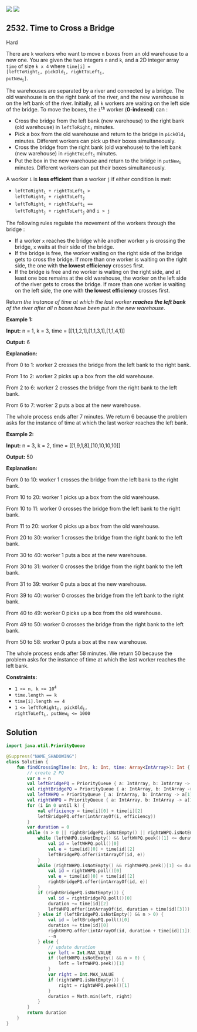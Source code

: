 [![](https://img.shields.io/github/stars/javadev/LeetCode-in-Kotlin?label=Stars&style=flat-square)](https://github.com/javadev/LeetCode-in-Kotlin)
[![](https://img.shields.io/github/forks/javadev/LeetCode-in-Kotlin?label=Fork%20me%20on%20GitHub%20&style=flat-square)](https://github.com/javadev/LeetCode-in-Kotlin/fork)

## 2532\. Time to Cross a Bridge

Hard

There are `k` workers who want to move `n` boxes from an old warehouse to a new one. You are given the two integers `n` and `k`, and a 2D integer array `time` of size `k x 4` where <code>time[i] = [leftToRight<sub>i</sub>, pickOld<sub>i</sub>, rightToLeft<sub>i</sub>, putNew<sub>i</sub>]</code>.

The warehouses are separated by a river and connected by a bridge. The old warehouse is on the right bank of the river, and the new warehouse is on the left bank of the river. Initially, all `k` workers are waiting on the left side of the bridge. To move the boxes, the <code>i<sup>th</sup></code> worker (**0-indexed**) can :

*   Cross the bridge from the left bank (new warehouse) to the right bank (old warehouse) in <code>leftToRight<sub>i</sub></code> minutes.
*   Pick a box from the old warehouse and return to the bridge in <code>pickOld<sub>i</sub></code> minutes. Different workers can pick up their boxes simultaneously.
*   Cross the bridge from the right bank (old warehouse) to the left bank (new warehouse) in <code>rightToLeft<sub>i</sub></code> minutes.
*   Put the box in the new warehouse and return to the bridge in <code>putNew<sub>i</sub></code> minutes. Different workers can put their boxes simultaneously.

A worker `i` is **less efficient** than a worker `j` if either condition is met:

*   <code>leftToRight<sub>i</sub> + rightToLeft<sub>i</sub> > leftToRight<sub>j</sub> + rightToLeft<sub>j</sub></code>
*   <code>leftToRight<sub>i</sub> + rightToLeft<sub>i</sub> == leftToRight<sub>j</sub> + rightToLeft<sub>j</sub></code> and `i > j`

The following rules regulate the movement of the workers through the bridge :

*   If a worker `x` reaches the bridge while another worker `y` is crossing the bridge, `x` waits at their side of the bridge.
*   If the bridge is free, the worker waiting on the right side of the bridge gets to cross the bridge. If more than one worker is waiting on the right side, the one with **the lowest efficiency** crosses first.
*   If the bridge is free and no worker is waiting on the right side, and at least one box remains at the old warehouse, the worker on the left side of the river gets to cross the bridge. If more than one worker is waiting on the left side, the one with **the lowest efficiency** crosses first.

Return _the instance of time at which the last worker **reaches the left bank** of the river after all n boxes have been put in the new warehouse_.

**Example 1:**

**Input:** n = 1, k = 3, time = \[\[1,1,2,1],[1,1,3,1],[1,1,4,1]]

**Output:** 6

**Explanation:**  

From 0 to 1: worker 2 crosses the bridge from the left bank to the right bank.

From 1 to 2: worker 2 picks up a box from the old warehouse.

From 2 to 6: worker 2 crosses the bridge from the right bank to the left bank. 

From 6 to 7: worker 2 puts a box at the new warehouse. 

The whole process ends after 7 minutes. We return 6 because the problem asks for the instance of time at which the last worker reaches the left bank.

**Example 2:**

**Input:** n = 3, k = 2, time = \[\[1,9,1,8],[10,10,10,10]]

**Output:** 50

**Explanation:** 

From 0 to 10: worker 1 crosses the bridge from the left bank to the right bank. 

From 10 to 20: worker 1 picks up a box from the old warehouse. 

From 10 to 11: worker 0 crosses the bridge from the left bank to the right bank.

From 11 to 20: worker 0 picks up a box from the old warehouse. 

From 20 to 30: worker 1 crosses the bridge from the right bank to the left bank.

From 30 to 40: worker 1 puts a box at the new warehouse. 

From 30 to 31: worker 0 crosses the bridge from the right bank to the left bank. 

From 31 to 39: worker 0 puts a box at the new warehouse.

From 39 to 40: worker 0 crosses the bridge from the left bank to the right bank. 

From 40 to 49: worker 0 picks up a box from the old warehouse. 

From 49 to 50: worker 0 crosses the bridge from the right bank to the left bank.

From 50 to 58: worker 0 puts a box at the new warehouse. 

The whole process ends after 58 minutes. We return 50 because the problem asks for the instance of time at which the last worker reaches the left bank.

**Constraints:**

*   <code>1 <= n, k <= 10<sup>4</sup></code>
*   `time.length == k`
*   `time[i].length == 4`
*   <code>1 <= leftToRight<sub>i</sub>, pickOld<sub>i</sub>, rightToLeft<sub>i</sub>, putNew<sub>i</sub> <= 1000</code>

## Solution

```kotlin
import java.util.PriorityQueue

@Suppress("NAME_SHADOWING")
class Solution {
    fun findCrossingTime(n: Int, k: Int, time: Array<IntArray>): Int {
        // create 2 PQ
        var n = n
        val leftBridgePQ = PriorityQueue { a: IntArray, b: IntArray -> if (a[1] == b[1]) b[0] - a[0] else b[1] - a[1] }
        val rightBridgePQ = PriorityQueue { a: IntArray, b: IntArray -> if (a[1] == b[1]) b[0] - a[0] else b[1] - a[1] }
        val leftWHPQ = PriorityQueue { a: IntArray, b: IntArray -> a[1].compareTo(b[1]) }
        val rightWHPQ = PriorityQueue { a: IntArray, b: IntArray -> a[1].compareTo(b[1]) }
        for (i in 0 until k) {
            val efficiency = time[i][0] + time[i][2]
            leftBridgePQ.offer(intArrayOf(i, efficiency))
        }
        var duration = 0
        while (n > 0 || rightBridgePQ.isNotEmpty() || rightWHPQ.isNotEmpty()) {
            while (leftWHPQ.isNotEmpty() && leftWHPQ.peek()[1] <= duration) {
                val id = leftWHPQ.poll()[0]
                val e = time[id][0] + time[id][2]
                leftBridgePQ.offer(intArrayOf(id, e))
            }
            while (rightWHPQ.isNotEmpty() && rightWHPQ.peek()[1] <= duration) {
                val id = rightWHPQ.poll()[0]
                val e = time[id][0] + time[id][2]
                rightBridgePQ.offer(intArrayOf(id, e))
            }
            if (rightBridgePQ.isNotEmpty()) {
                val id = rightBridgePQ.poll()[0]
                duration += time[id][2]
                leftWHPQ.offer(intArrayOf(id, duration + time[id][3]))
            } else if (leftBridgePQ.isNotEmpty() && n > 0) {
                val id = leftBridgePQ.poll()[0]
                duration += time[id][0]
                rightWHPQ.offer(intArrayOf(id, duration + time[id][1]))
                --n
            } else {
                // update duration
                var left = Int.MAX_VALUE
                if (leftWHPQ.isNotEmpty() && n > 0) {
                    left = leftWHPQ.peek()[1]
                }
                var right = Int.MAX_VALUE
                if (rightWHPQ.isNotEmpty()) {
                    right = rightWHPQ.peek()[1]
                }
                duration = Math.min(left, right)
            }
        }
        return duration
    }
}
```